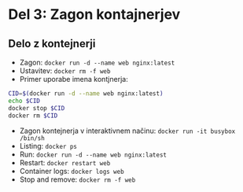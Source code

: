 # Del 3: Zagon kontajnerjev

## Delo z kontejnerji
- Zagon: `docker run -d --name web nginx:latest`
- Ustavitev: `docker rm -f web`
- Primer uporabe imena kontjnerja:
```bash
CID=$(docker run -d --name web nginx:latest)
echo $CID
docker stop $CID
docker rm $CID
```
- Zagon kontejnerja v interaktivnem načinu: `docker run -it busybox /bin/sh`
- Listing: `docker ps`
- Run: `docker run -d --name web nginx:latest`
- Restart: `docker restart web`
- Container logs: `docker logs web`
- Stop and remove: `docker rm -f web`
